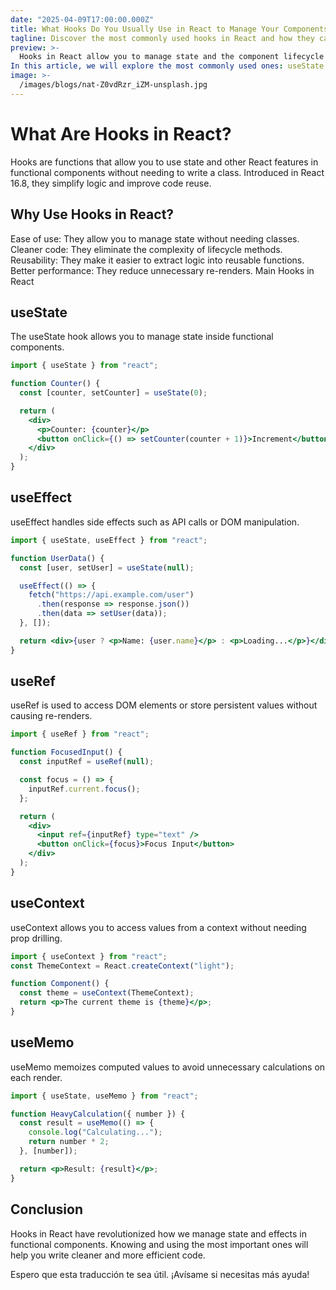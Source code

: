 ```yaml
---
date: "2025-04-09T17:00:00.000Z"
title: What Hooks Do You Usually Use in React to Manage Your Components?
tagline: Discover the most commonly used hooks in React and how they can improve the management of your components.
preview: >-
  Hooks in React allow you to manage state and the component lifecycle more efficiently.
In this article, we will explore the most commonly used ones: useState, useEffect, useRef, useContext, and useMemo.
image: >-
  /images/blogs/nat-Z0vdRzr_iZM-unsplash.jpg
---
```

# What Are Hooks in React?
Hooks are functions that allow you to use state and other React features in functional components without needing to write a class. Introduced in React 16.8, they simplify logic and improve code reuse.

## Why Use Hooks in React?
Ease of use: They allow you to manage state without needing classes.
Cleaner code: They eliminate the complexity of lifecycle methods.
Reusability: They make it easier to extract logic into reusable functions.
Better performance: They reduce unnecessary re-renders.
Main Hooks in React
## useState
The useState hook allows you to manage state inside functional components.

```jsx
import { useState } from "react";  

function Counter() {  
  const [counter, setCounter] = useState(0);  

  return (  
    <div>  
      <p>Counter: {counter}</p>  
      <button onClick={() => setCounter(counter + 1)}>Increment</button>  
    </div>  
  );  
} 
``` 
## useEffect
useEffect handles side effects such as API calls or DOM manipulation.

```jsx
import { useState, useEffect } from "react";  

function UserData() {  
  const [user, setUser] = useState(null);  

  useEffect(() => {  
    fetch("https://api.example.com/user")  
      .then(response => response.json())  
      .then(data => setUser(data));  
  }, []);  

  return <div>{user ? <p>Name: {user.name}</p> : <p>Loading...</p>}</div>;  
}  
  ```
## useRef
useRef is used to access DOM elements or store persistent values without causing re-renders.

```jsx
import { useRef } from "react";  

function FocusedInput() {  
  const inputRef = useRef(null);  

  const focus = () => {  
    inputRef.current.focus();  
  };  

  return (  
    <div>  
      <input ref={inputRef} type="text" />  
      <button onClick={focus}>Focus Input</button>  
    </div>  
  );  
}  
```
## useContext
useContext allows you to access values from a context without needing prop drilling.

```jsx
import { useContext } from "react";  
const ThemeContext = React.createContext("light");  

function Component() {  
  const theme = useContext(ThemeContext);  
  return <p>The current theme is {theme}</p>;  
}  
  ```
## useMemo
useMemo memoizes computed values to avoid unnecessary calculations on each render.

```jsx
import { useState, useMemo } from "react";  

function HeavyCalculation({ number }) {  
  const result = useMemo(() => {  
    console.log("Calculating...");  
    return number * 2;  
  }, [number]);  

  return <p>Result: {result}</p>;  
}  
```
## Conclusion
Hooks in React have revolutionized how we manage state and effects in functional components. Knowing and using the most important ones will help you write cleaner and more efficient code.

Espero que esta traducción te sea útil. ¡Avísame si necesitas más ayuda!







